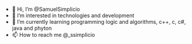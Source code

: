 - 👋 Hi, I’m @SamuelSimplicio
- 👀 I’m interested in technologies and development
- 🌱 I’m currently learning programming logic and algorithms, c++, c, c#, java and phyton
- 📫 How to reach me @_ssimplicio

<!---
SamuelSimplicio/SamuelSimplicio is a ✨ special ✨ repository because its `README.md` (this file) appears on your GitHub profile.
You can click the Preview link to take a look at your changes.
--->
